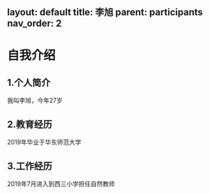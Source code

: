 layout: default
title: 李旭
parent: participants
nav_order: 2
---

# 自我介绍
## 1.个人简介
我叫李旭，今年27岁
## 2.教育经历
2019年毕业于华东师范大学
## 3.工作经历
2019年7月进入到西三小学担任自然教师






